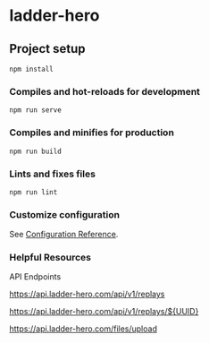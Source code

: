 # ladder-hero

## Project setup
```
npm install
```

### Compiles and hot-reloads for development
```
npm run serve
```

### Compiles and minifies for production
```
npm run build
```

### Lints and fixes files
```
npm run lint
```

### Customize configuration
See [Configuration Reference](https://cli.vuejs.org/config/).


### Helpful Resources
API Endpoints

https://api.ladder-hero.com/api/v1/replays

https://api.ladder-hero.com/api/v1/replays/${UUID}

https://api.ladder-hero.com/files/upload

